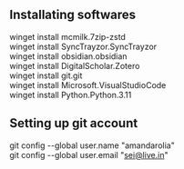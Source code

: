 ## Installating softwares  
winget install mcmilk.7zip-zstd  
winget install SyncTrayzor.SyncTrayzor  
winget install obsidian.obsidian  
winget install DigitalScholar.Zotero  
winget install git.git  
winget install Microsoft.VisualStudioCode  
winget install Python.Python.3.11  
  
## Setting up git account  
git config --global user.name "amandarolia"  
git config --global user.email "sei@live.in"  



